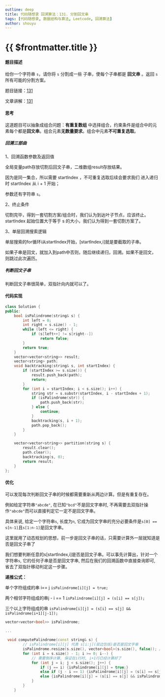 ```yaml
---
outline: deep
title: 代码随想录 回溯算法：131. 分割回文串
tags: [代码随想录, 数据结构与算法, Leetcode, 回溯算法]
author: shouyu
---
```


# {{ $frontmatter.title }}

#### 题目描述

给你一个字符串 `s`，请你将 `s` 分割成一些 子串，使每个子串都是 **回文串** 。返回 `s` 所有可能的分割方案。

题目链接：[131](https://leetcode.cn/problems/palindrome-partitioning)

文章讲解：[131](https://programmercarl.com/0131.%E5%88%86%E5%89%B2%E5%9B%9E%E6%96%87%E4%B8%B2.html)

#### 思考

这道题目可以抽象成组合问题：**有重复数组** 中选择组合，约束条件是组合中的元素每个都是**回文串**。组合元素**无数量要求**。组合中元素**不可重复选取**。

##### 回溯三部曲

1、回溯函数参数及返回值

全局变量path存放切割后回文子串，二维数组result存放结果。

因为是同一集合，所以需要 startIndex ，不可重复选取后续会要求我们 进入递归时 startIndex 从 i + 1 开始；

参数还有字符串 `s`。

2、终止条件

切割完毕，得到一套切割方案/组合时，我们认为到达叶子节点，应该终止。startIndex 起始位置大于等于 s 的大小，我们认为得到一套切割方案了。

3、单层回溯搜索逻辑

单层搜索的for循环i从startIndex开始，[startIndex,i]就是要截取的子串。

如果子串是回文，就加入到path中否则，随后继续递归，回溯。如果不是回文，则跳过此次遍历。

##### 判断回文子串

判断回文子串很简单，双指针向内就可以了。

#### 代码实现

```C++
class Solution {
public:
    bool isPalindrome(string& s) {
        int left = 0;
        int right = s.size() - 1;
        while (left <= right) {
            if (s[left++] != s[right--])
                return false;
        }
        return true;
    }
    vector<vector<string>> result;
    vector<string> path;
    void backtracking(string& s, int startIndex) {
        if (startIndex >= s.size()) {
            result.push_back(path);
            return;
        }
        for (int i = startIndex; i < s.size(); i++) {
            string str = s.substr(startIndex, i - startIndex + 1);
            if (isPalindrome(str)) {
                path.push_back(str);
            } else {
                continue;
            }
            backtracking(s, i + 1);
            path.pop_back();
        }
    }

    vector<vector<string>> partition(string s) {
        result.clear();
        path.clear();
        backtracking(s, 0);
        return result;
    }
};
```

#### 优化

可以发现每次判断回文子串的时候都需要重新从两边计算。但是有重复存在。

例如给定字符串`"abcde"`, 在已知`"bcd"`不是回文字串时, 不再需要去双指针操作`"abcde"`而可以直接判定它一定不是回文字串。

具体来说, 给定一个字符串`s`, 长度为`n`, 它成为回文字串的充分必要条件是`s[0] == s[n-1]`且`s[1:n-1]`是回文字串。

这里就用了动态规划的思想，前一步是回文子串的话，只需要计算外一层就知道是否是回文子串了

我们想要判断任意的s[startIndex,i]是否是回文子串。可以事先计算出，针对一个字符串`s`, 它的任何子串是否是回文字串, 然后在我们的回溯函数中直接查询即可, 省去了双指针移动判定这一步骤。

**递推公式：**

单个字符组成的串 i== j `isPalindrome[i][j] = true;`

两个相邻字符组成的串j - i == 1 `isPalindrome[i][j] = (s[i] == s[j]);`

三个以上字符组成的串 `isPalindrome[i][j] = (s[i] == s[j] && isPalindrome[i+1][j-1]);`

```C++
vector<vector<bool>> isPalindrome;

...
    
 void computePalindrome(const string& s) {
        // isPalindrome[i][j] 代表 s[i:j](双边包括)是否是回文字串 
        isPalindrome.resize(s.size(), vector<bool>(s.size(), false)); // 根据字符串s, 刷新布尔矩阵的大小
        for (int i = s.size() - 1; i >= 0; i--) { 
            // 需要倒序计算, 保证在i行时, i+1行已经计算好了
            for (int j = i; j < s.size(); j++) {
                if (j == i) {isPalindrome[i][j] = true;}
                else if (j - i == 1) {isPalindrome[i][j] = (s[i] == s[j]);}
                else {isPalindrome[i][j] = (s[i] == s[j] && isPalindrome[i+1][j-1]);}
            }
        }
    }
```

